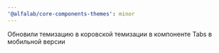 ```yaml
---
'@alfalab/core-components-themes': minor
---
```


Обновили темизацию в коровской темизации в компоненте Tabs в мобильной версии
